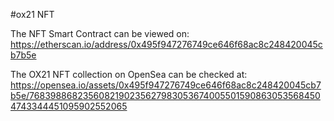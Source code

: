 #ox21 NFT

The NFT Smart Contract can be viewed on:
https://etherscan.io/address/0x495f947276749ce646f68ac8c248420045cb7b5e

The OX21 NFT collection on OpenSea can be checked at:
https://opensea.io/assets/0x495f947276749ce646f68ac8c248420045cb7b5e/76839886823560821902356279830536740055015908630535684504743344451095902552065
